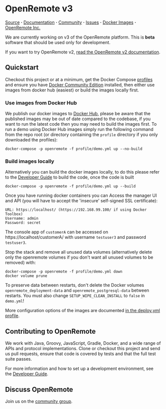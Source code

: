 # OpenRemote v3

[Source](https://github.com/openremote/openremote) **·** [Documentation](https://github.com/openremote/openremote/wiki) **·** [Community](https://groups.google.com/forum/#!forum/openremotecommunity) **·** [Issues](https://github.com/openremote/openremote/issues) **·** [Docker Images](https://hub.docker.com/u/openremote/) **·** [OpenRemote Inc.](https://openremote.io)

We are currently working on v3 of the OpenRemote platform. This is **beta** software that should be used only for development.

If you want to try OpenRemote v2, [read the OpenRemote v2 documentation](https://github.com/openremote/Documentation/wiki).

## Quickstart

Checkout this project or at a minimum, get the Docker Compose [profiles](profile/) and ensure you have [Docker Community Edition](https://www.docker.com/) installed, then either use images from docker hub (easiest) or build the images locally first.

### Use images from Docker Hub
We publish our docker images to [Docker Hub](https://hub.docker.com/u/openremote/), please be aware that the published images may be out of date compared to the codebase, if you want to run the latest code then you may need to build the images first. To run a demo using Docker Hub images simply run the following command from the repo root (or directory containing the `profile` directory if you only downloaded the profiles):

```
docker-compose -p openremote -f profile/demo.yml up --no-build
```

### Build images locally
Alternatively you can build the docker images locally, to do this please refer to the [Developer Guide](https://github.com/openremote/openremote/wiki/Developer-Guide%3A-Building-the-code) to build the code, once the code is built

```
docker-compose -p openremote -f profile/demo.yml up --build
```

Once you have running docker containers you can Access the manager UI and API (you will have to accept the 'insecure' self-signed SSL certificate):

```
URL: https://localhost/ (https://192.168.99.100/ if using Docker Toolbox)
Username: admin
Password: secret
```
                                                
The console app of `customerA` can be accessed on https://localhost/customerA/ with username `testuser3` and password `testuser3`.

Stop the stack and remove all unused data volumes (alternatively delete only the openremote volumes if you don't want all unused volumes to be removed) with:

```
docker-compose -p openremote -f profile/demo.yml down
docker volume prune
```

To preserve data between restarts, don't delete the Docker volumes `openremote_deployment-data` and `openremote_postgresql-data` between restarts. You must also change `SETUP_WIPE_CLEAN_INSTALL` to `false` in `demo.yml`!

More configuration options of the images are documented [in the deploy.yml profile](https://github.com/openremote/openremote/blob/master/profile/deploy.yml).


## Contributing to OpenRemote

We work with Java, Groovy, JavaScript, Gradle, Docker, and a wide range of APIs and protocol implementations. Clone or checkout this project and send us pull requests, ensure that code is covered by tests and that the full test suite passes.

For more information and how to set up a development environment, see the [Developer Guide](https://github.com/openremote/openremote/wiki).


## Discuss OpenRemote

Join us on the [community group](https://groups.google.com/forum/#!forum/openremotecommunity).

